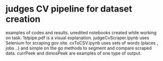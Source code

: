 # judges CV pipeline for dataset creation
examples of codes and results. 
unedited notebooks created while working on task.
1stpipe.pdf is a visual explanation.
judgeCvScraper.ipynb uses Selenium for scraping gov site.
cvToCSV.ipynb uses sets of words (places , jobs ..) and simple on the go methods to segment and compare scraped data. 
currPeek and dimosPeek are examples of one type of output.

